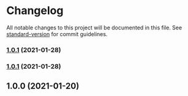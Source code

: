 # Changelog

All notable changes to this project will be documented in this file. See [standard-version](https://github.com/conventional-changelog/standard-version) for commit guidelines.

### [1.0.1](https://github.com/gxmari007/vite-plugin-eslint/compare/v1.0.0...v1.0.1) (2021-01-28)

### [1.0.1](https://github.com/gxmari007/vite-plugin-eslint/compare/v1.0.0...v1.0.1) (2021-01-28)

## 1.0.0 (2021-01-20)
